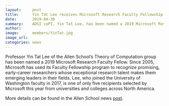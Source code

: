 ```yaml
---
layout:     post
title:      Yin Tat Lee receives Microsoft Research Faculty Fellowship
date:       2019-04-30
summary:    ADSI coPI, Yin Tat Lee, has been named a 2019 Microsoft Research Faculty Fellow. Since 2005, Microsoft has used its Faculty Fellowship program to recognize promising, early-career researchers whose exceptional research talent makes them emerging leaders in their fields. 
author:     
image:      members/YinTat.jpg
image_url:  
categories: news
---
```


Professor Yin Tat Lee of the Allen School’s Theory of Computation group has been named a 2019 Microsoft Research Faculty Fellow. Since 2005, Microsoft has used its Faculty Fellowship program to recognize promising, early-career researchers whose exceptional research talent makes them emerging leaders in their fields. Lee, who joined the University of Washington faculty in 2017, is one of only five recipients selected by Microsoft this year from universities and colleges across North America. 

More details can be found in the Allen School news [post](https://news.cs.washington.edu/2019/04/30/yin-tat-lee-receives-microsoft-research-faculty-fellowship/).